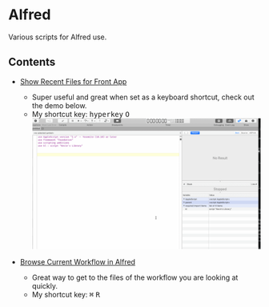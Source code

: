 # Alfred

Various scripts for Alfred use.

## Contents

- [Show Recent Files for Front App](./Show-Recent-Files-for-Front-App.applescript)
    - Super useful and great when set as a keyboard shortcut, check out the demo below.
    - My shortcut key: <kbd>hyperkey</kbd> <kbd>O</kbd>
    ![demo](../imgs/alfred-recentFilesdemo.gif)


- [Browse Current Workflow in Alfred][6274c240]
    - Great way to get to the files of the workflow you are looking at quickly.
    - My shortcut key: <kbd>⌘</kbd> <kbd>R</kbd>

[6274c240]: ./Browse-Current-Workflow-in-Alfred.applescript

